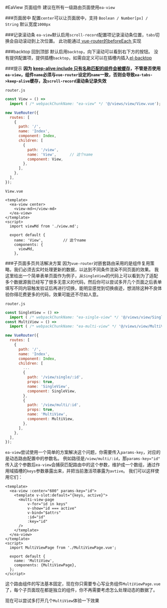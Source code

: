 #EaView 页面组件
建议在所有一级路由页面使用`ea-view`

###页面居中
配置`center`可以让页面居中，支持 `Boolean / Number[px] / String` 默认宽度`1000px`

<slot name="center"></slot>

###记录滚动条
`ea-view`默认启用`scroll-record`配置项记录滚动条位置，`tabs`切换会自动滚动到上次位置。
此功能通过[ vue-router的beforeEach ](https://router.vuejs.org/zh/guide/advanced/navigation-guards.html#%E5%85%A8%E5%B1%80%E5%89%8D%E7%BD%AE%E5%AE%88%E5%8D%AB)实现

###backtop 回到顶部
默认启用`backtop`，向下滚动可以看到右下方的按钮。
没有提供配置项，提供插槽`backtop`，如需自定义可以在插槽内插入[el-backtop](https://element.eleme.cn/#/zh-CN/component/backtop)

###提示
**因为 [ keep-alive:include 只有名称匹配的组件会被缓存](https://cn.vuejs.org/v2/api/#keep-alive)，不管是否使用`ea-view`，组件`name`必须与`vue-router`设定的`name`一致，否则会导致`ea-tabs->keep-alive`缓存，及`scroll-record`滚动条记录失效**

`router.js`
```javascript
const View = () =>
  import ( /* webpackChunkName: "ea-view" */ '@/views/view/View.vue');

new VueRouter({
  routes: [
    {
      path: '/',
      name: 'Index',
      component: Index,
      children: [
        {
          path: '/view',
          name: 'View',      // 这个name
          component: View,
        },
      ],
    },
  ],
});
```
`View.vue`
```
<template>
  <ea-view center>
    <view-md></view-md>
  </ea-view>
</template>
<script>
  import viewMd from './view.md';

  export default {
    name: 'View',         // 这个name
    components: {
      viewMd,
    },
```
###子页面多页共活解决方案
因为`vue-router`对嵌套路由采用的是组件复用策略，我们必须去实时处理更新的数据，以达到不同条件渲染不同页面的效果。
我这里给出一个简单表单页面作为例子，从`SingleView`的代码上可以看到为了适配多个数据源我已经写了很多无意义的代码，然后你可以尝试多开几个页面之后表单填写不同内容触发验证后再进行切换，能明显感觉到切换痕迹，想消除这种不良体验你得花费更多的代码，效果可能还不尽如人意。

`router.js`
```javascript
const SingleView = () =>
  import ( /* webpackChunkName: "ea-single-view" */ '@/views/view/SingleView.vue');
const MultiView = () =>
  import ( /* webpackChunkName: "ea-multi-view" */ '@/views/view/MultiView.vue');

new VueRouter({
  routes: [
    {
      path: '/',
      name: 'Index',
      component: Index,
      children: [
        ...
        {
          path: '/view/single/:id',
          props: true,
          name: 'SingleView',
          component: SingleView,
        },
        {
          path: '/view/multi/:id',
          props: true,
          name: 'MultiView',
          component: MultiView,
        },
      ],
    },
  ],
});
```
<slot name="single"></slot>

`ea-view`尝试使用一个简单的方案解决这个问题，你需要传入`params-key`，对应的是动态路由配置中的参数名。
例如路径是`/view/multi/:id`，那`params-key="id"`
传入这个参数后`ea-view`会捕获匹配路由中的这个参数，维护成一个数组，通过作用域插槽的`keys`参数暴露出来，并把当前激活项暴露为`avtive`。
我们可以这样使用它们：
```
<template>
  <ea-view :center="600" params-key="id">
    <template v-slot:default="{keys, active}">
      <multi-view-page
          v-for="id in keys"
          v-show="id === active"
          v-bind="$attrs"
          :id="id"
          :key="id"
      />
    </template>
  </ea-view>
</template>
<script>
  import MultiViewPage from './MultiViewPage.vue';

  export default {
    name: 'MultiView',
    components: {MultiViewPage},
  };
</script>
```
这个路由组件的写法基本固定，现在你只需要专心写业务组件`MultiViewPage.vue`了，每个子页面现在都是独立的组件，你不再需要考虑怎么处理动态的数据了。

现在可以尝试多打开几个`MultiView`体验一下效果

<slot name="multi"></slot>

<slot name="table"></slot>